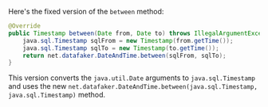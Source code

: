 Here's the fixed version of the `between` method:

```java
@Override
public Timestamp between(Date from, Date to) throws IllegalArgumentException {
    java.sql.Timestamp sqlFrom = new Timestamp(from.getTime());
    java.sql.Timestamp sqlTo = new Timestamp(to.getTime());
    return net.datafaker.DateAndTime.between(sqlFrom, sqlTo);
}
```

This version converts the `java.util.Date` arguments to `java.sql.Timestamp` and uses the new `net.datafaker.DateAndTime.between(java.sql.Timestamp, java.sql.Timestamp)` method.